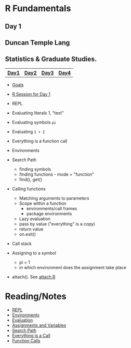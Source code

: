 # R Fundamentals

## Day 1


## Duncan Temple Lang
## Statistics & Graduate Studies.


<center>
<div>
<table>
<tr>
<th><a href="Day1.md">Day1</a></th><th><a href="Day2.md">Day2</a></th><th><a
href="Day3.md">Day3</a></th><th><a href="Day4.md">Day4</a></th>
</tr>
</table>
</div>
</center>


+ [Goals](Goals.md)

+ [R Session for Day 1](Day1.Rsession)


+ REPL
+ Evaluating literals 1, "text"
+ Evaluating symbols `pi`
+ Evaluating `1 + 2`
+ Everything is a function call
+ Environments
+ Search Path
   + finding symbols
   + finding functions - mode = "function"
   + find(), get()
+ Calling functions
    + Matching arguments to parameters
	+ Scope within a function
	    + environments/call frames
		+ package environments
	+ Lazy evaluation
	+ pass by value	("everything" is a copy)
	+ return value
	+ on.exit()
+ Call stack
+ Assigning to a symbol
   + pi = 1
   + in which environment does the assignment take place
+ attach().  See [attach.R](attach.R)

# Reading/Notes
+ [REPL](REPL.html)
+ [Environments](GlobalEnvironment.html)
+ [Evaluation](Computing3.html)
+ [Assignments and Variables](Variables.html)
+ [Search Path](SearchPath.html)
+ [Everything is a Call](EverythingIsACall.html)
+ [Function Calls](FunctionCalls.html)



